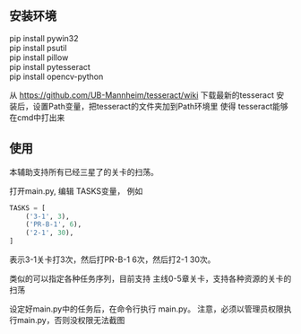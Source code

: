## 安装环境
pip install pywin32    
pip install psutil    
pip install pillow    
pip install pytesseract    
pip install opencv-python    

从 https://github.com/UB-Mannheim/tesseract/wiki 下载最新的tesseract
安装后，设置Path变量，把tesseract的文件夹加到Path环境里
使得 tesseract能够在cmd中打出来

## 使用
本辅助支持所有已经三星了的关卡的扫荡。

打开main.py, 编辑 TASKS变量，
例如
```python
TASKS = [
	('3-1', 3),
	('PR-B-1', 6),
	('2-1', 30),
]
```
表示3-1关卡打3次，然后打PR-B-1 6次，然后打2-1 30次。

类似的可以指定各种任务序列，目前支持 主线0-5章关卡，支持各种资源的关卡的扫荡

设定好main.py中的任务后，在命令行执行 main.py。
注意，必须以管理员权限执行main.py，否则没权限无法截图
